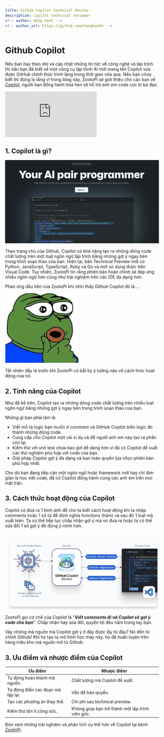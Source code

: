 ```yaml
---
title: Github Copilot Technical Review
description: Copilot technical reviewer
<!-- author: Hồng Hạnh -->
<!-- author_url: https://github.com/honghanhh -->
---
```


# Github Copilot

Nếu bạn hay theo dõi và cập nhật những tin tức về công nghệ và lập trình thì hẳn bạn đã biết về một công cụ lập trình AI mới mang tên Copilot vừa được GitHub chính thức trình làng trong thời gian vừa qua. Nếu bạn chưa biết thì đừng lo lắng vì trong blog này, ZootoPi sẽ giới thiệu cho các bạn về [Copilot](https://copilot.github.com/), người bạn đồng hành hứa hẹn sẽ hỗ trợ anh em code cực kì bá đạo.

<div class="video-wrap">
  <div class="video-container">
    <iframe src="https://www.youtube.com/embed/jCCbCPVXcpQ?autoplay=1" title="YouTube video player" frameBorder="0" allow="accelerometer; autoplay; clipboard-write; encrypted-media; gyroscope; picture-in-picture; fullscreen" allowFullScreen></iframe>
  </div>
</div>

<!--truncate-->

## 1. Copilot là gì?

![copilot](img/copilot-intro.png)

Theo trang chủ của Github, Copilot có khả năng tạo ra những dòng code chất lượng trên một loạt ngôn ngữ lập trình bằng những gợi ý ngay bên trong trình soạn thảo của bạn. Hiện tại, bản Technical Preview mới có Python, JavaScript, TypeScript, Ruby và Go và mới sử dụng được trên Visual Code. Tuy nhiên, ZootoPi tin rằng phiên bản hoàn chỉnh sẻ đáp ứng nhiều ngôn ngữ hơn cũng như trải nghiệm trên các IDE đa dạng hơn.

Phản ứng đầu tiên của ZootoPi khi nhìn thấy Github Copilot đó là ...

![amazing](img/wow.png)

Tất nhiên đấy là trước khi ZootoPi có bất kỳ ý tưởng nào về cách thức hoạt động của nó.

## 2. Tính năng của Copilot

Như đã kể trên, Copilot tạo ra những dòng code chất lượng trên nhiều loạt ngôn ngữ bằng những gợi ý ngay bên trong trình soạn thảo của bạn.

Những gì bạn phải làm là:

- Viết mô tả logic bạn muốn ở comment và GitHub Copilot biến logic đó thành những dòng code.
- Cung cấp cho Copilot một vài ví dụ và để người anh em này tạo ra phần còn lại.
- Kiểm thử với unit test chưa bao giờ dễ dàng hơn vì đã có Copilot đề xuất các thử nghiệm phù hợp với code của bạn.
- Giải pháp Copilot gợi ý đa dạng và bạn toàn quyền lựa chọn phiên bản phù hợp nhất.

Cho dù bạn đang tiếp cận một ngôn ngữ hoặc framework mới hay chỉ đơn giản là học viết code, đã có Copilot đồng hành cùng các anh em trên mọi mặt trận.

## 3. Cách thức hoạt động của Copilot

Copilot có đưa ra 1 hình ảnh để cho ta biết cách hoạt động khi ta nhập comments hoặc 1 số từ để định nghĩa functions (hàm) và sau đó 1 loạt mã xuất hiện. Ta có thể tiếp tục chấp nhận gợi ý mà nó đưa ra hoặc ta có thể sửa đổi 1 số gợi ý để đúng ý mình hơn.

![copilot-flow](img/flow.png)

ZootoPi gọi cơ chế của Copilot là "**_Viết comments đi và Copilot sẽ gợi ý code cho bạn_**". Chấp nhận hay sửa đổi, quyền lợi đều nằm trong tay bạn.

Vậy những mã nguồn mà Copilot gợi ý ở đây được lấy từ đâu? Nó đến từ chính Github! Khi họ tạo ra mô hình học máy này, họ đã huấn luyện trên hàng triệu kho mã nguồn mở từ Github.

## 3. Ưu điểm và nhược điểm của Copilot

| Ưu điểm                           | Nhược điểm                                        |
| --------------------------------- | ------------------------------------------------- |
| Tự động hoàn thành mã nguồn.      | Chất lượng mã Copilot đề xuất.                    |
| Tự động điền các đoạn mã lặp lại. | Vấn đề bản quyền.                                 |
| Tạo các phương án thay thế.       | Chi phí sau technical preview.                    |
| Kiểm thử tốn ít công sức.         | Không giúp bạn trở thành một lập trình viên giỏi. |

Đón xem những trải nghiệm và phân tích cụ thể hơn về Copilot tại kênh [ZootoPi](https://youtu.be/jCCbCPVXcpQ).
